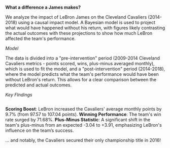 **What a difference a James makes?**

We analyze the impact of LeBron James on the Cleveland Cavaliers (2014-2018) using a causal impact model. A Bayesian model is used to project what would have happened without his return, with figures likely contrasting the actual outcomes with these projections to show how much LeBron affected the team's performance.

_Model_

The data is divided into a "pre-intervention" period (2009-2014 Cleveland Cavaliers metrics - points scored, wins, plus-minus averaged monthly), which is used to fit the model, and a "post-intervention" period (2014-2018), where the model predicts what the team's performance would have been without LeBron's return. This allows for a clear comparison between the predicted and actual outcomes.

_Key FIndings_

![]()

**Scoring Boost**: LeBron increased the Cavaliers' average monthly points by 9.7% (from 97.57 to 107.04 points).
**Winning Performance**: The team's win rate surged by 71.68%.
**Plus-Minus Statistic**: A significant shift in the team's plus-minus from an expected -3.04 to +3.91, emphasizing LeBron's influence on the team’s success.

... and notably, the Cavaliers secured their only championship title in 2016!











